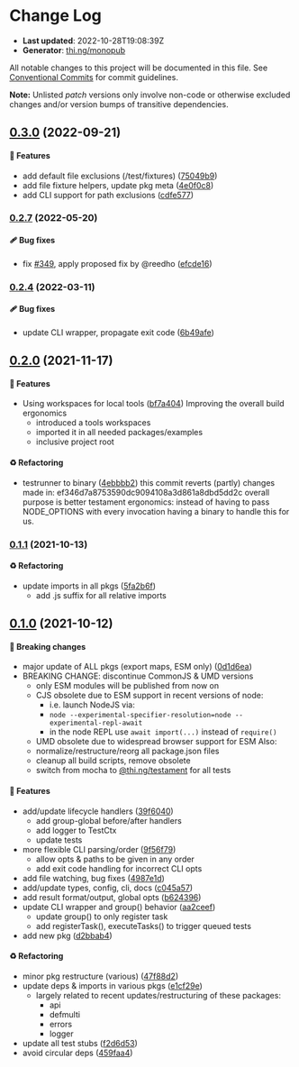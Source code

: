 # Change Log

- **Last updated**: 2022-10-28T19:08:39Z
- **Generator**: [thi.ng/monopub](https://thi.ng/monopub)

All notable changes to this project will be documented in this file.
See [Conventional Commits](https://conventionalcommits.org/) for commit guidelines.

**Note:** Unlisted _patch_ versions only involve non-code or otherwise excluded changes
and/or version bumps of transitive dependencies.

## [0.3.0](https://github.com/thi-ng/umbrella/tree/@thi.ng/testament@0.3.0) (2022-09-21)

#### 🚀 Features

- add default file exclusions (/test/fixtures) ([75049b9](https://github.com/thi-ng/umbrella/commit/75049b9))
- add file fixture helpers, update pkg meta ([4e0f0c8](https://github.com/thi-ng/umbrella/commit/4e0f0c8))
- add CLI support for path exclusions ([cdfe577](https://github.com/thi-ng/umbrella/commit/cdfe577))

### [0.2.7](https://github.com/thi-ng/umbrella/tree/@thi.ng/testament@0.2.7) (2022-05-20)

#### 🩹 Bug fixes

- fix [#349](https://github.com/thi-ng/umbrella/issues/349), apply proposed fix by @reedho ([efcde16](https://github.com/thi-ng/umbrella/commit/efcde16))

### [0.2.4](https://github.com/thi-ng/umbrella/tree/@thi.ng/testament@0.2.4) (2022-03-11)

#### 🩹 Bug fixes

- update CLI wrapper, propagate exit code ([6b49afe](https://github.com/thi-ng/umbrella/commit/6b49afe))

## [0.2.0](https://github.com/thi-ng/umbrella/tree/@thi.ng/testament@0.2.0) (2021-11-17)

#### 🚀 Features

- Using workspaces for local tools ([bf7a404](https://github.com/thi-ng/umbrella/commit/bf7a404))
  Improving the overall build ergonomics
  - introduced a tools workspaces
  - imported it in all needed packages/examples
  - inclusive project root

#### ♻️ Refactoring

- testrunner to binary ([4ebbbb2](https://github.com/thi-ng/umbrella/commit/4ebbbb2))
  this commit reverts (partly) changes made in:
  ef346d7a8753590dc9094108a3d861a8dbd5dd2c
  overall purpose is better testament ergonomics:
  instead of having to pass NODE_OPTIONS with every invocation
  having a binary to handle this for us.

### [0.1.1](https://github.com/thi-ng/umbrella/tree/@thi.ng/testament@0.1.1) (2021-10-13)

#### ♻️ Refactoring

- update imports in all pkgs ([5fa2b6f](https://github.com/thi-ng/umbrella/commit/5fa2b6f))
  - add .js suffix for all relative imports

## [0.1.0](https://github.com/thi-ng/umbrella/tree/@thi.ng/testament@0.1.0) (2021-10-12)

#### 🛑 Breaking changes

- major update of ALL pkgs (export maps, ESM only) ([0d1d6ea](https://github.com/thi-ng/umbrella/commit/0d1d6ea))
- BREAKING CHANGE: discontinue CommonJS & UMD versions
  - only ESM modules will be published from now on
  - CJS obsolete due to ESM support in recent versions of node:
    - i.e. launch NodeJS via:
    - `node --experimental-specifier-resolution=node --experimental-repl-await`
    - in the node REPL use `await import(...)` instead of `require()`
  - UMD obsolete due to widespread browser support for ESM
  Also:
  - normalize/restructure/reorg all package.json files
  - cleanup all build scripts, remove obsolete
  - switch from mocha to [@thi.ng/testament](https://github.com/thi-ng/umbrella/tree/main/packages/testament) for all tests

#### 🚀 Features

- add/update lifecycle handlers ([39f6040](https://github.com/thi-ng/umbrella/commit/39f6040))
  - add group-global before/after handlers
  - add logger to TestCtx
  - update tests
- more flexible CLI parsing/order ([9f56f79](https://github.com/thi-ng/umbrella/commit/9f56f79))
  - allow opts & paths to be given in any order
  - add exit code handling for incorrect CLI opts
- add file watching, bug fixes ([4987e1d](https://github.com/thi-ng/umbrella/commit/4987e1d))
- add/update types, config, cli, docs ([c045a57](https://github.com/thi-ng/umbrella/commit/c045a57))
- add result format/output, global opts ([b624396](https://github.com/thi-ng/umbrella/commit/b624396))
- update CLI wrapper and group() behavior ([aa2ceef](https://github.com/thi-ng/umbrella/commit/aa2ceef))
  - update group() to only register task
  - add registerTask(), executeTasks() to trigger queued tests
- add new pkg ([d2bbab4](https://github.com/thi-ng/umbrella/commit/d2bbab4))

#### ♻️ Refactoring

- minor pkg restructure (various) ([47f88d2](https://github.com/thi-ng/umbrella/commit/47f88d2))
- update deps & imports in various pkgs ([e1cf29e](https://github.com/thi-ng/umbrella/commit/e1cf29e))
  - largely related to recent updates/restructuring of these packages:
    - api
    - defmulti
    - errors
    - logger
- update all test stubs ([f2d6d53](https://github.com/thi-ng/umbrella/commit/f2d6d53))
- avoid circular deps ([459faa4](https://github.com/thi-ng/umbrella/commit/459faa4))
